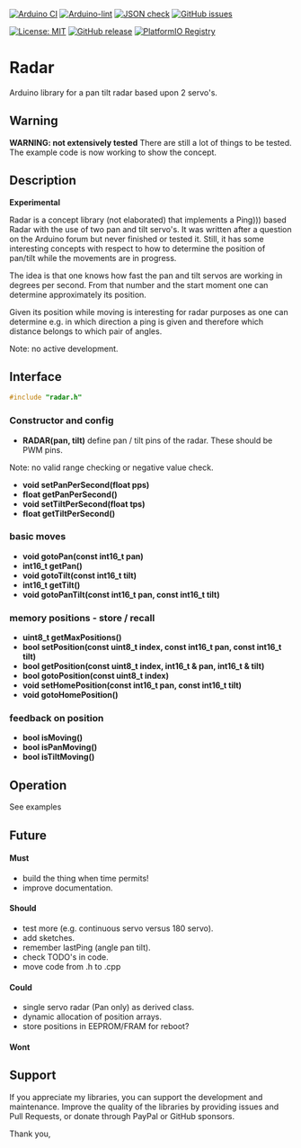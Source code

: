 
[![Arduino CI](https://github.com/RobTillaart/Radar/workflows/Arduino%20CI/badge.svg)](https://github.com/marketplace/actions/arduino_ci)
[![Arduino-lint](https://github.com/RobTillaart/Radar/actions/workflows/arduino-lint.yml/badge.svg)](https://github.com/RobTillaart/Radar/actions/workflows/arduino-lint.yml)
[![JSON check](https://github.com/RobTillaart/Radar/actions/workflows/jsoncheck.yml/badge.svg)](https://github.com/RobTillaart/Radar/actions/workflows/jsoncheck.yml)
[![GitHub issues](https://img.shields.io/github/issues/RobTillaart/Radar.svg)](https://github.com/RobTillaart/Radar/issues)

[![License: MIT](https://img.shields.io/badge/license-MIT-green.svg)](https://github.com/RobTillaart/Radar/blob/master/LICENSE)
[![GitHub release](https://img.shields.io/github/release/RobTillaart/Radar.svg?maxAge=3600)](https://github.com/RobTillaart/Radar/releases)
[![PlatformIO Registry](https://badges.registry.platformio.org/packages/robtillaart/library/Radar.svg)](https://registry.platformio.org/libraries/robtillaart/Radar)


# Radar

Arduino library for a pan tilt radar based upon 2 servo's.


## Warning

**WARNING: not extensively tested**
There are still a lot of things to be tested.
The example code is now working to show the concept.


## Description

**Experimental**

Radar is a concept library (not elaborated) that implements a Ping))) based Radar
with the use of two pan and tilt servo's.
It was written after a question on the Arduino forum but never finished or tested it.
Still, it has some interesting concepts with respect to how to determine the position
of pan/tilt while the movements are in progress.

The idea is that one knows how fast the pan and tilt servos are working in degrees per second.
From that number and the start moment one can determine approximately its position.

Given its position while moving is interesting for radar purposes as one can determine e.g.
in which direction a ping is given and therefore which distance belongs to which pair of angles.

Note: no active development.


## Interface

```cpp
#include "radar.h"
```

### Constructor and config

- **RADAR(pan, tilt)** define pan / tilt pins of the radar. These should be PWM pins.

Note: no valid range checking or negative value check.
- **void setPanPerSecond(float pps)**
- **float getPanPerSecond()**
- **void setTiltPerSecond(float tps)**
- **float getTiltPerSecond()**


### basic moves

- **void gotoPan(const int16_t pan)**
- **int16_t getPan()**
- **void  gotoTilt(const int16_t tilt)**
- **int16_t getTilt()**
- **void gotoPanTilt(const int16_t pan, const int16_t tilt)**


### memory positions - store / recall

- **uint8_t getMaxPositions()**
- **bool setPosition(const uint8_t index, const int16_t pan, const int16_t tilt)**
- **bool getPosition(const uint8_t index, int16_t & pan, int16_t & tilt)**
- **bool gotoPosition(const uint8_t index)**
- **void setHomePosition(const int16_t pan, const int16_t tilt)**
- **void gotoHomePosition()**


### feedback on position

- **bool isMoving()**
- **bool isPanMoving()**
- **bool isTiltMoving()**


## Operation

See examples


## Future

#### Must

- build the thing when time permits!
- improve documentation.

#### Should

- test more (e.g. continuous servo versus 180 servo).
- add sketches.
- remember lastPing (angle pan tilt).
- check TODO's in code.
- move code from .h to .cpp

#### Could

- single servo radar (Pan only) as derived class.
- dynamic allocation of position arrays.
- store positions in EEPROM/FRAM for reboot?

#### Wont


## Support

If you appreciate my libraries, you can support the development and maintenance.
Improve the quality of the libraries by providing issues and Pull Requests, or
donate through PayPal or GitHub sponsors.

Thank you,
